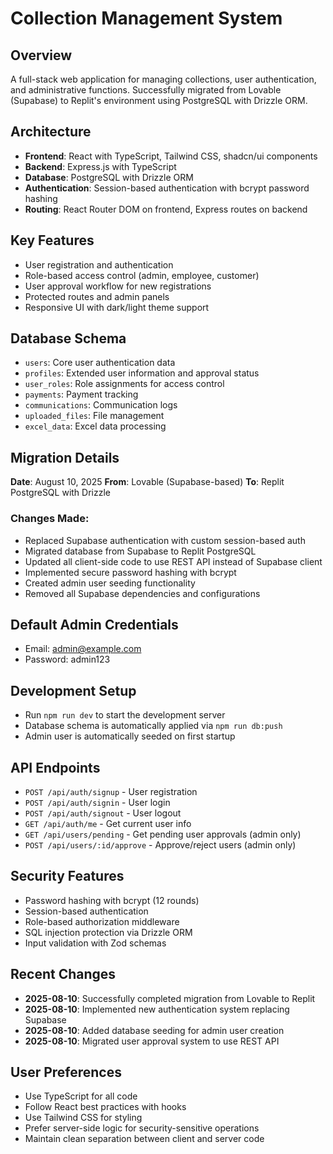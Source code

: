 # Collection Management System

## Overview
A full-stack web application for managing collections, user authentication, and administrative functions. Successfully migrated from Lovable (Supabase) to Replit's environment using PostgreSQL with Drizzle ORM.

## Architecture
- **Frontend**: React with TypeScript, Tailwind CSS, shadcn/ui components
- **Backend**: Express.js with TypeScript
- **Database**: PostgreSQL with Drizzle ORM
- **Authentication**: Session-based authentication with bcrypt password hashing
- **Routing**: React Router DOM on frontend, Express routes on backend

## Key Features
- User registration and authentication
- Role-based access control (admin, employee, customer)
- User approval workflow for new registrations
- Protected routes and admin panels
- Responsive UI with dark/light theme support

## Database Schema
- `users`: Core user authentication data
- `profiles`: Extended user information and approval status
- `user_roles`: Role assignments for access control
- `payments`: Payment tracking
- `communications`: Communication logs
- `uploaded_files`: File management
- `excel_data`: Excel data processing

## Migration Details
**Date**: August 10, 2025
**From**: Lovable (Supabase-based)
**To**: Replit PostgreSQL with Drizzle

### Changes Made:
- Replaced Supabase authentication with custom session-based auth
- Migrated database from Supabase to Replit PostgreSQL
- Updated all client-side code to use REST API instead of Supabase client
- Implemented secure password hashing with bcrypt
- Created admin user seeding functionality
- Removed all Supabase dependencies and configurations

## Default Admin Credentials
- Email: admin@example.com
- Password: admin123

## Development Setup
- Run `npm run dev` to start the development server
- Database schema is automatically applied via `npm run db:push`
- Admin user is automatically seeded on first startup

## API Endpoints
- `POST /api/auth/signup` - User registration
- `POST /api/auth/signin` - User login
- `POST /api/auth/signout` - User logout
- `GET /api/auth/me` - Get current user info
- `GET /api/users/pending` - Get pending user approvals (admin only)
- `POST /api/users/:id/approve` - Approve/reject users (admin only)

## Security Features
- Password hashing with bcrypt (12 rounds)
- Session-based authentication
- Role-based authorization middleware
- SQL injection protection via Drizzle ORM
- Input validation with Zod schemas

## Recent Changes
- **2025-08-10**: Successfully completed migration from Lovable to Replit
- **2025-08-10**: Implemented new authentication system replacing Supabase
- **2025-08-10**: Added database seeding for admin user creation
- **2025-08-10**: Migrated user approval system to use REST API

## User Preferences
- Use TypeScript for all code
- Follow React best practices with hooks
- Use Tailwind CSS for styling
- Prefer server-side logic for security-sensitive operations
- Maintain clean separation between client and server code